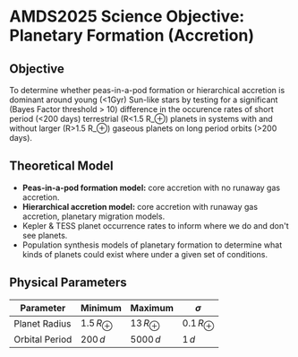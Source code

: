 # AMDS2025 Science Objective: Planetary Formation (Accretion)

## Objective

To determine whether peas-in-a-pod formation or hierarchical accretion is dominant around young (<1Gyr) Sun-like stars by testing for a significant (Bayes Factor threshold > 10) difference in the occurence rates of short period (<200 days) terrestrial (R<1.5 R_⊕) planets in systems with and without larger (R>1.5 R_⊕) gaseous planets on long period orbits (>200 days). 

## Theoretical Model

- **Peas-in-a-pod formation model:** core accretion with no runaway gas accretion.
- **Hierarchical accretion model:** core accretion with runaway gas accretion, planetary migration models.
- Kepler & TESS planet occurrence rates to inform where we do and don't see planets.
- Population synthesis models of planetary formation to determine what kinds of planets could exist where under a given set of conditions.

## Physical Parameters

| Parameter | Minimum | Maximum | $\sigma$ |
|-----------|---------|---------|----------|
| Planet Radius| $`1.5\,R_\oplus`$| $`13\,R_\oplus`$| $`0.1\,R_\oplus`$ |
| Orbital Period | $`200\,d`$ | $`5000\,d`$ | $`1\,d`$ |

